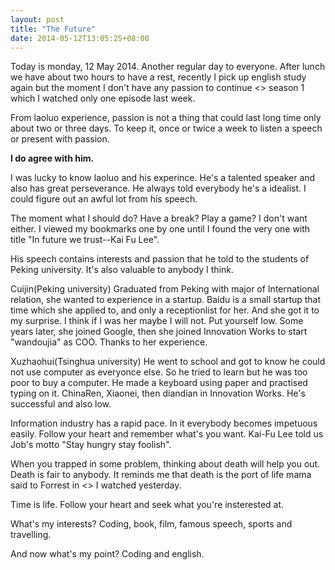 ```yaml
---
layout: post
title: "The Future"
date: 2014-05-12T13:05:25+08:00
---
```


Today is monday, 12 May 2014. Another regular day to everyone.
After lunch we have about two hours to have a rest, recently I pick up english study again but the moment I don't have any passion to continue <<Friends>> season 1 which I watched only one episode last week.

From laoluo experience, passion is not a thing that could last long time only about two or three days. To keep it, once or twice a week to listen a speech or present with passion.

<strong>I do agree with him.</strong>

I was lucky to know laoluo and his experince. He's a talented speaker and also has great perseverance. He always told everybody he's a idealist. I could figure out an awful lot from his speech.

The moment what I should do? Have a break? Play a game? I don't want either. I viewed my bookmarks one by one until I found the very one with title "In future we trust--Kai Fu Lee".

His speech contains interests and passion that he told to the students of Peking university. It's also valuable to anybody I think.

Cuijin(Peking university)
Graduated from Peking with major of International relation,  she wanted to experience in a startup. Baidu is a small startup that time which she applied to, and only a receptionlist for her. And she got it to my surprise. I think if I was her maybe I will not. Put yourself low. Some years later, she joined Google, then she joined Innovation Works to start "wandoujia" as COO. Thanks to her experience.

Xuzhaohui(Tsinghua university)
He went to school and got to know he could not use computer as everyonce else. So he tried to learn but he was too poor to buy a computer. He made a keyboard using paper and practised typing on it. ChinaRen, Xiaonei, then diandian in Innovation Works. He's successful and also low.

Information industry has a rapid pace. In it everybody becomes impetuous easily. Follow your heart and remember what's you want. Kai-Fu Lee told us Job's motto "Stay hungry stay foolish".

When you trapped in some problem, thinking about death will help you out. Death is fair to anybody.
It reminds me that death is the port of life mama said to Forrest in <<Forrest Gump>> I watched yesterday.

Time is life. Follow your heart and seek what you're insterested at.

What's my interests?
Coding, book, film, famous speech, sports and travelling.

And now what's my point?
Coding and english.
